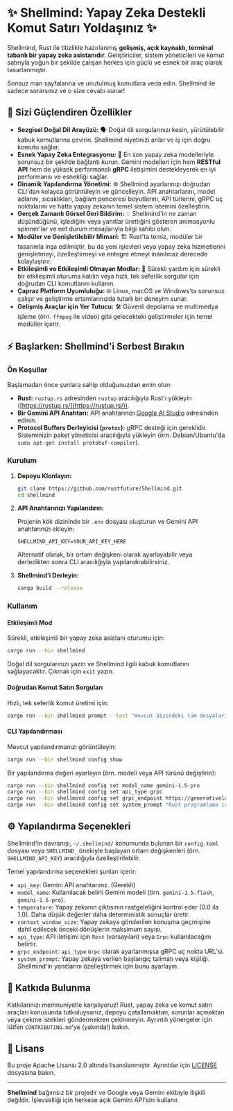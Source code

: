 # ✨ Shellmind: Yapay Zeka Destekli Komut Satırı Yoldaşınız ✨

Shellmind, Rust ile titizlikle hazırlanmış **gelişmiş, açık kaynaklı, terminal tabanlı bir yapay zeka asistanıdır**. Geliştiriciler, sistem yöneticileri ve komut satırıyla yoğun bir şekilde çalışan herkes için güçlü ve esnek bir araç olarak tasarlanmıştır.

Sonsuz man sayfalarına ve unutulmuş komutlara veda edin. Shellmind ile sadece sorarsınız ve o size cevabı sunar!

## 🚀 Sizi Güçlendiren Özellikler

*   **Sezgisel Doğal Dil Arayüzü:** 🗣️ Doğal dil sorgularınızı kesin, yürütülebilir kabuk komutlarına çevirin. Shellmind niyetinizi anlar ve iş için doğru komutu sağlar.
*   **Esnek Yapay Zeka Entegrasyonu:** 🧠 En son yapay zeka modelleriyle sorunsuz bir şekilde bağlantı kurun. Gemini modelleri için hem **RESTful API** hem de yüksek performanslı **gRPC** iletişimini destekleyerek en iyi performansı ve esnekliği sağlar.
*   **Dinamik Yapılandırma Yönetimi:** ⚙️ Shellmind ayarlarınızı doğrudan CLI'dan kolayca görüntüleyin ve güncelleyin. API anahtarlarını, model adlarını, sıcaklıkları, bağlam penceresi boyutlarını, API türlerini, gRPC uç noktalarını ve hatta yapay zekanın temel sistem istemini özelleştirin.
*   **Gerçek Zamanlı Görsel Geri Bildirim:** 💡 Shellmind'in ne zaman düşündüğünü, işlediğini veya yanıtlar ürettiğini gösteren animasyonlu spinner'lar ve net durum mesajlarıyla bilgi sahibi olun.
*   **Modüler ve Genişletilebilir Mimari:** 🏗️ Rust'ta temiz, modüler bir tasarımla inşa edilmiştir, bu da yeni işlevleri veya yapay zeka hizmetlerini genişletmeyi, özelleştirmeyi ve entegre etmeyi inanılmaz derecede kolaylaştırır.
*   **Etkileşimli ve Etkileşimli Olmayan Modlar:** 💬 Sürekli yardım için sürekli bir etkileşimli oturuma katılın veya hızlı, tek seferlik sorgular için doğrudan CLI komutlarını kullanın.
*   **Çapraz Platform Uyumluluğu:** 🌐 Linux, macOS ve Windows'ta sorunsuz çalışır ve geliştirme ortamlarınızda tutarlı bir deneyim sunar.
*   **Gelişmiş Araçlar için Yer Tutucu:** 🛠️ Güvenli depolama ve multimedya işleme (örn. `ffmpeg` ile video) gibi gelecekteki geliştirmeler için temel modüller içerir.

## ⚡ Başlarken: Shellmind'i Serbest Bırakın

### Ön Koşullar

Başlamadan önce şunlara sahip olduğunuzdan emin olun:

*   **Rust:** `rustup.rs` adresinden `rustup` aracılığıyla Rust'ı yükleyin ([https://rustup.rs/](https://rustup.rs/)).
*   **Bir Gemini API Anahtarı:** API anahtarınızı [Google AI Studio](https://aistudio.google.com/) adresinden edinin.
*   **Protocol Buffers Derleyicisi (`protoc`):** gRPC desteği için gereklidir. Sisteminizin paket yöneticisi aracılığıyla yükleyin (örn. Debian/Ubuntu'da `sudo apt-get install protobuf-compiler`).

### Kurulum

1.  **Depoyu Klonlayın:**

    ```bash
    git clone https://github.com/rustfuture/Shellmind.git
    cd shellmind
    ```

2.  **API Anahtarınızı Yapılandırın:**

    Projenin kök dizininde bir `.env` dosyası oluşturun ve Gemini API anahtarınızı ekleyin:

    ```dotenv
    SHELLMIND_API_KEY=YOUR_API_KEY_HERE
    ```

    Alternatif olarak, bir ortam değişkeni olarak ayarlayabilir veya derledikten sonra CLI aracılığıyla yapılandırabilirsiniz.

3.  **Shellmind'i Derleyin:**

    ```bash
    cargo build --release
    ```

### Kullanım

#### Etkileşimli Mod

Sürekli, etkileşimli bir yapay zeka asistanı oturumu için:

```bash
cargo run --bin shellmind
```

Doğal dil sorgularınızı yazın ve Shellmind ilgili kabuk komutlarını sağlayacaktır. Çıkmak için `exit` yazın.

#### Doğrudan Komut Satırı Sorguları

Hızlı, tek seferlik komut üretimi için:

```bash
cargo run --bin shellmind prompt --text "mevcut dizindeki tüm dosyaları listele"
```

#### CLI Yapılandırması

Mevcut yapılandırmanızı görüntüleyin:

```bash
cargo run --bin shellmind config show
```

Bir yapılandırma değeri ayarlayın (örn. modeli veya API türünü değiştirin):

```bash
cargo run --bin shellmind config set model_name gemini-1.5-pro
cargo run --bin shellmind config set api_type grpc
cargo run --bin shellmind config set grpc_endpoint https://generativelanguage.googleapis.com
cargo run --bin shellmind config set system_prompt "Rust programlama için faydalı bir asistansın."
```

## ⚙️ Yapılandırma Seçenekleri

Shellmind'in davranışı, `~/.shellmind/` konumunda bulunan bir `config.toml` dosyası veya `SHELLMIND_` önekiyle başlayan ortam değişkenleri (örn. `SHELLMIND_API_KEY`) aracılığıyla özelleştirilebilir.

Temel yapılandırma seçenekleri şunları içerir:

*   `api_key`: Gemini API anahtarınız. (Gerekli)
*   `model_name`: Kullanılacak belirli Gemini modeli (örn. `gemini-1.5-flash`, `gemini-1.5-pro`).
*   `temperature`: Yapay zekanın çıktısının rastgeleliğini kontrol eder (0.0 ila 1.0). Daha düşük değerler daha deterministik sonuçlar üretir.
*   `context_window_size`: Yapay zekaya gönderilen konuşma geçmişine dahil edilecek önceki dönüşlerin maksimum sayısı.
*   `api_type`: API iletişimi için `Rest` (varsayılan) veya `Grpc` kullanılacağını belirtir.
*   `grpc_endpoint`: `api_type` `Grpc` olarak ayarlanmışsa gRPC uç nokta URL'si.
*   `system_prompt`: Yapay zekaya verilen başlangıç talimatı veya kişiliği. Shellmind'in yanıtlarını özelleştirmek için bunu ayarlayın.

## 🤝 Katkıda Bulunma

Katkılarınızı memnuniyetle karşılıyoruz! Rust, yapay zeka ve komut satırı araçları konusunda tutkuluysanız, depoyu çatallamaktan, sorunlar açmaktan veya çekme istekleri göndermekten çekinmeyin. Ayrıntılı yönergeler için lütfen `CONTRIBUTING.md`'ye (yakında!) bakın.

## 📜 Lisans

Bu proje Apache Lisansı 2.0 altında lisanslanmıştır. Ayrıntılar için [LICENSE](LICENSE) dosyasına bakın.

---

**Shellmind** bağımsız bir projedir ve Google veya Gemini ekibiyle ilişkili değildir. İşlevselliği için herkese açık Gemini API'sini kullanır.
